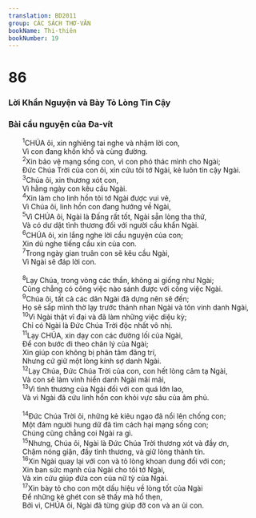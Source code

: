 ```yaml
---
translation: BD2011
group: CÁC SÁCH THƠ-VĂN
bookName: Thi-thiên 
bookNumber: 19
---
```


<div class="title"><h1>86</h1><h3>Lời Khẩn Nguyện và Bày Tỏ Lòng Tin Cậy</h3><h3>Bài cầu nguyện của Ða-vít</h3></div>
<span class="verse thi_86_1">  <sup>1</sup>CHÚA ôi, xin nghiêng tai nghe và nhậm lời con,<br/>  Vì con đang khốn khổ và cùng đường.<br/></span>
<span class="verse thi_86_2">  <sup>2</sup>Xin bảo vệ mạng sống con, vì con phó thác mình cho Ngài;<br/>  Ðức Chúa Trời của con ôi, xin cứu tôi tớ Ngài, kẻ luôn tin cậy Ngài.<br/></span>
<span class="verse thi_86_3">  <sup>3</sup>Chúa ôi, xin thương xót con,<br/>  Vì hằng ngày con kêu cầu Ngài.<br/></span>
<span class="verse thi_86_4">  <sup>4</sup>Xin làm cho linh hồn tôi tớ Ngài được vui vẻ,<br/>  Vì Chúa ôi, linh hồn con đang hướng về Ngài,<br/></span>
<span class="verse thi_86_5">  <sup>5</sup>Vì CHÚA ôi, Ngài là Ðấng rất tốt, Ngài sẵn lòng tha thứ,<br/>  Và có dư dật tình thương đối với người cầu khẩn Ngài.<br/></span>
<span class="verse thi_86_6">  <sup>6</sup>CHÚA ôi, xin lắng nghe lời cầu nguyện của con;<br/>  Xin dủ nghe tiếng cầu xin của con.<br/></span>
<span class="verse thi_86_7">  <sup>7</sup>Trong ngày gian truân con sẽ kêu cầu Ngài,<br/>  Vì Ngài sẽ đáp lời con.<br/><br/></span>
<span class="verse thi_86_8">  <sup>8</sup>Lạy Chúa, trong vòng các thần, không ai giống như Ngài;<br/>  Cũng chẳng có công việc nào sánh được với công việc Ngài.<br/></span>
<span class="verse thi_86_9">  <sup>9</sup>Chúa ôi, tất cả các dân Ngài đã dựng nên sẽ đến;<br/>  Họ sẽ sấp mình thờ lạy trước thánh nhan Ngài và tôn vinh danh Ngài,<br/></span>
<span class="verse thi_86_10">  <sup>10</sup>Vì Ngài thật vĩ đại và đã làm những việc diệu kỳ;<br/>  Chỉ có Ngài là Ðức Chúa Trời độc nhất vô nhị.<br/></span>
<span class="verse thi_86_11">  <sup>11</sup>Lạy CHÚA, xin dạy con các đường lối của Ngài,<br/>  Ðể con bước đi theo chân lý của Ngài;<br/>  Xin giúp con không bị phân tâm đãng trí,<br/>  Nhưng cứ giữ một lòng kính sợ danh Ngài.<br/></span>
<span class="verse thi_86_12">  <sup>12</sup>Lạy Chúa, Ðức Chúa Trời của con, con hết lòng cảm tạ Ngài,<br/>  Và con sẽ làm vinh hiển danh Ngài mãi mãi,<br/></span>
<span class="verse thi_86_13">  <sup>13</sup>Vì tình thương của Ngài đối với con quá lớn lao,<br/>  Và vì Ngài đã cứu linh hồn con khỏi vực sâu của âm phủ.<br/><br/></span>
<span class="verse thi_86_14">  <sup>14</sup>Ðức Chúa Trời ôi, những kẻ kiêu ngạo đã nổi lên chống con;<br/>  Một đám người hung dữ đã tìm cách hại mạng sống con;<br/>  Chúng cũng chẳng coi Ngài ra gì. <br/></span>
<span class="verse thi_86_15">  <sup>15</sup>Nhưng, Chúa ôi, Ngài là Ðức Chúa Trời thương xót và đầy ơn,<br/>  Chậm nóng giận, đầy tình thương, và giữ lòng thành tín.<br/></span>
<span class="verse thi_86_16">  <sup>16</sup>Xin Ngài quay lại với con và tỏ lòng khoan dung đối với con;<br/>  Xin ban sức mạnh của Ngài cho tôi tớ Ngài,<br/>  Và xin cứu giúp đứa con của nữ tỳ của Ngài.<br/></span>
<span class="verse thi_86_17">  <sup>17</sup>Xin bày tỏ cho con một dấu hiệu về lòng tốt của Ngài<br/>  Ðể những kẻ ghét con sẽ thấy mà hổ thẹn,<br/>  Bởi vì, CHÚA ôi, Ngài đã từng giúp đỡ con và an ủi con.<br/></span>
